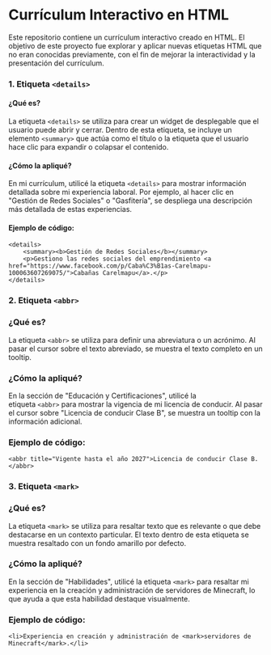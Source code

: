 # Currículum Interactivo en HTML

Este repositorio contiene un currículum interactivo creado en HTML. El objetivo de este proyecto fue explorar y aplicar nuevas etiquetas HTML que no eran conocidas previamente, con el fin de mejorar la interactividad y la presentación del currículum.

### 1. Etiqueta `<details>`

#### ¿Qué es?
La etiqueta `<details>` se utiliza para crear un widget de desplegable que el usuario puede abrir y cerrar. Dentro de esta etiqueta, se incluye un elemento `<summary>` que actúa como el título o la etiqueta que el usuario hace clic para expandir o colapsar el contenido.

#### ¿Cómo la apliqué?
En mi currículum, utilicé la etiqueta `<details>` para mostrar información detallada sobre mi experiencia laboral. Por ejemplo, al hacer clic en "Gestión de Redes Sociales" o "Gasfitería", se despliega una descripción más detallada de estas experiencias.

#### Ejemplo de código:
```
<details>
    <summary><b>Gestión de Redes Sociales</b></summary>
    <p>Gestiono las redes sociales del emprendimiento <a href="https://www.facebook.com/p/Caba%C3%B1as-Carelmapu-100063607269075/">Cabañas Carelmapu</a>.</p>
</details>
```

### 2. Etiqueta `<abbr>`

### ¿Qué es?

La etiqueta `<abbr>` se utiliza para definir una abreviatura o un acrónimo. Al pasar el cursor sobre el texto abreviado, se muestra el texto completo en un tooltip.

### ¿Cómo la apliqué?

En la sección de "Educación y Certificaciones", utilicé la etiqueta `<abbr>` para mostrar la vigencia de mi licencia de conducir. Al pasar el cursor sobre "Licencia de conducir Clase B", se muestra un tooltip con la información adicional.

### Ejemplo de código:

```
<abbr title="Vigente hasta el año 2027">Licencia de conducir Clase B.</abbr>
```

### 3. Etiqueta `<mark>`

### ¿Qué es?

La etiqueta `<mark>` se utiliza para resaltar texto que es relevante o que debe destacarse en un contexto particular. El texto dentro de esta etiqueta se muestra resaltado con un fondo amarillo por defecto.

### ¿Cómo la apliqué?

En la sección de "Habilidades", utilicé la etiqueta `<mark>` para resaltar mi experiencia en la creación y administración de servidores de Minecraft, lo que ayuda a que esta habilidad destaque visualmente.

### Ejemplo de código:

```
<li>Experiencia en creación y administración de <mark>servidores de Minecraft</mark>.</li>
```